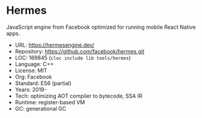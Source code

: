 # Hermes

JavaScript engine from Facebook optimized for running mobile React Native apps.

* URL:        https://hermesengine.dev/
* Repository: https://github.com/facebook/hermes.git
* LOC:        169845 (`cloc include lib tools/hermes`)
* Language:   C++
* License:    MIT
* Org:        Facebook
* Standard:   ES6 (partial)
* Years:      2019-
* Tech:       optimizing AOT compiler to bytecode, SSA IR
* Runtime:    register-based VM
* GC:         generational GC
